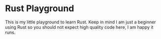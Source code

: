 # Rust Playground

This is my little playground to learn Rust. Keep in mind I am just a beginner using Rust so you should not expect high quality code here, I am happy it runs.